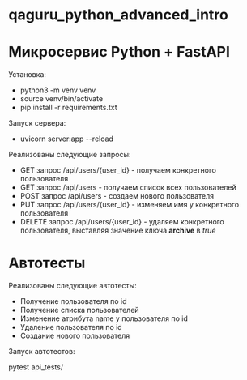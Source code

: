 # qaguru_python_advanced_intro
# Микросервис Python + FastAPI

Установка:
- python3 -m venv venv
- source venv/bin/activate
- pip install -r requirements.txt


Запуск сервера:
- uvicorn server:app --reload

Реализованы следующие запросы:
- GET запрос /api/users/{user_id} - получаем конкретного пользователя
- GET запрос /api/users - получаем список всех пользователей
- POST запрос /api/users - создаем нового пользователя
- PUT запрос /api/users/{user_id} - изменяем имя у конкретного пользователя
- DELETE запрос /api/users/{user_id} - удаляем конкретного пользователя, выставляя значение ключа **archive** в *true*

# Автотесты

Реализованы следующие автотесты:
- Получение пользователя по id
- Получение списка пользователей
- Изменение атрибута name у пользователя по id
- Удаление пользователя по id
- Создание нового пользователя

Запуск автотестов:

pytest api_tests/
